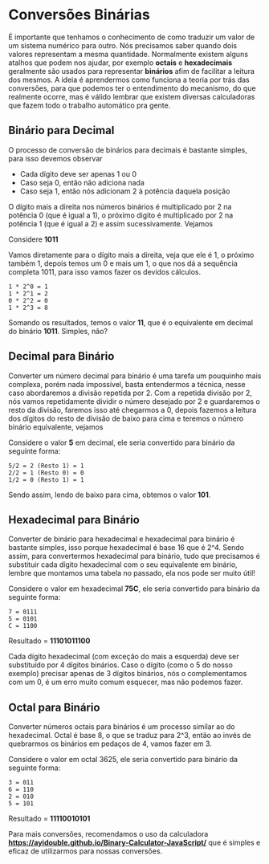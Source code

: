 # Conversões Binárias

É importante que tenhamos o conhecimento de como traduzir um valor de um sistema numérico para outro. Nós precisamos saber quando dois valores representam a mesma quantidade. Normalmente existem alguns atalhos que podem nos ajudar, por exemplo **octais** e **hexadecimais** geralmente são usados para representar **binários** afim de facilitar a leitura dos mesmos. A ideia é aprendermos como funciona a teoria por trás das conversões, para que podemos ter o entendimento do mecanismo, do que realmente ocorre, mas é válido lembrar que existem diversas calculadoras que fazem todo o trabalho automático pra gente.

## Binário para Decimal

O processo de conversão de binários para decimais é bastante simples, para isso devemos observar

- Cada dígito deve ser apenas 1 ou 0
- Caso seja 0, então não adiciona nada
- Caso seja 1, então nós adicionam 2 à potência daquela posição

O dígito mais a direita nos números binários é multiplicado por 2 na potência 0 (que é igual a 1), o próximo digito é multiplicado por 2 na potência 1 (que é igual a 2) e assim sucessivamente. Vejamos

Considere **1011**

Vamos diretamente para o dígito mais a direita, veja que ele é 1, o próximo também 1, depois temos um 0 e mais um 1, o que nos dá a sequência completa 1011, para isso vamos fazer os devidos cálculos.

```
1 * 2^0 = 1
1 * 2^1 = 2
0 * 2^2 = 0
1 * 2^3 = 8
```

Somando os resultados, temos o valor **11**, que é o equivalente em decimal do binário **1011**. Simples, não?

## Decimal para Binário

Converter um número decimal para binário é uma tarefa um pouquinho mais complexa, porém nada impossível, basta entendermos a técnica, nesse caso abordaremos a divisão repetida por 2. Com a repetida divisão por 2, nós vamos repetidamente dividir o número desejado por 2 e guardaremos o resto da divisão, faremos isso até chegarmos a 0, depois fazemos a leitura dos dígitos do resto de divisão de baixo para cima e teremos o número binário equivalente, vejamos

Considere o valor **5** em decimal, ele seria convertido para binário da seguinte forma:

```
5/2 = 2 (Resto 1) = 1
2/2 = 1 (Resto 0) = 0
1/2 = 0 (Resto 1) = 1
```
Sendo assim, lendo de baixo para cima, obtemos o valor **101**.

## Hexadecimal para Binário

Converter de binário para hexadecimal e hexadecimal para binário é bastante simples, isso porque hexadecimal é base 16 que é 2^4. Sendo assim, para convertermos hexadecimal para binário, tudo que precisamos é substituir cada dígito hexadecimal com o seu equivalente em binário, lembre que montamos uma tabela no passado, ela nos pode ser muito útil!

Considere o valor em hexadecimal **75C**, ele seria convertido para binário da seguinte forma:

```
7 = 0111
5 = 0101
C = 1100
```

Resultado = **11101011100**

Cada dígito hexadecimal (com exceção do mais a esquerda) deve ser substituído por 4 dígitos binários. Caso o dígito (como o 5 do nosso exemplo) precisar apenas de 3 dígitos binários, nós o complementamos com um 0, é um erro muito comum esquecer, mas não podemos fazer.

## Octal para Binário

Converter números octais para binários é um processo similar ao do hexadecimal. Octal é base 8, o que se traduz para 2^3, então ao invés de quebrarmos os binários em pedaços de 4, vamos fazer em 3.

Considere o valor em octal 3625, ele seria convertido para binário da seguinte forma:

```
3 = 011
6 = 110
2 = 010
5 = 101
```
Resultado = **11110010101**

Para mais conversões, recomendamos o uso da calculadora **https://ayidouble.github.io/Binary-Calculator-JavaScript/** que é simples e eficaz de utilizarmos para nossas conversões.
